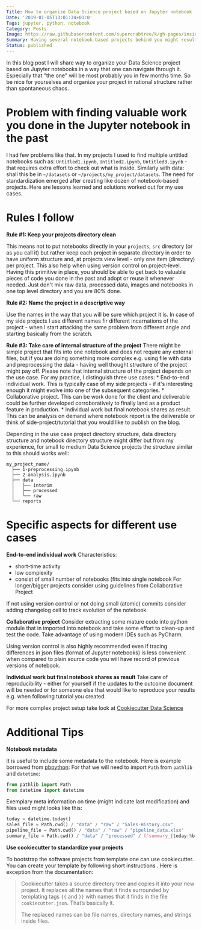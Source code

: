 ```yaml
---
Title: How to organize Data Science project based on Jupyter notebook
Date: '2019-01-05T13:01:34+01:0'
Tags: jupyter, python, notebook
Category: Posts
Image: https://raw.githubusercontent.com/supercrabtree/k/gh-pages/inside-work-tree.jpg
Summary: Having several notebook-based projects behind you might result in mess in projects directory. Organize your Data Science project based on Jupyter notebooks in a way that one can navigate through it. Especially that "the one" will be most probably you in few months time. To achieve that: keep your projects directory clean, name the project in a descriptive way and take care of internal structure of the project.
Status: published
---
```


In this blog post I will share way to organize your Data Science project based on Jupyter notebooks in a way that one can navigate through it. Especially that "the one" will be most probably you in few months time. So be nice for yourselves and organize your project in rational structure rather than spontaneous chaos.

# Problem with finding valuable work you done in the Jupyter notebook in the past
I had few problems like that. In my projects I used to find multiple untitled notebooks such as: `Untitled1.ipynb`, `Untitled2.ipynb`, `Untitled3.ipynb` - that requires extra effort to check out what is inside. Similarly with data: shall this be in `~/datasets` or `~/projects/my_project/datasets`. The need for standardization emerged after creating like dozen of notebook-based projects. Here are lessons learned and solutions worked out for my use cases.

# Rules I follow
**Rule #1: Keep your projects directory clean**

This means not to put notebooks directly in your `projects`, `src` directory (or as you call it) but rather keep each project in separate directory in order to have uniform structure and, at projects view level - only one item (directory) per project. This also help when using version control on project-level.
Having this primitive in place, you should be able to get back to valuable pieces of code you done in the past and adopt or reuse it whenever needed. Just don't mix raw data, processed data, images and notebooks in one top level directory and you are 80% done.

**Rule #2: Name the project in a descriptive way**

Use the names in the way that you will be sure which project it is. In case of my side projects I use different names fir different incarnations of the project - when I start attacking the same problem from different angle and starting basically from the scratch.

**Rule #3: Take care of internal structure of the project**
There might be simple project that fits into one notebook and does not require any external files, but if you are doing something more complex e.g. using file with data and preprocessing the data - having well thought structure of the project might pay off. Please note that internal structure of the project depends on the use case. For my practice, I distinguish three use cases:
	* End-to-end individual work. This is typically case of my side projects - if it's interesting enough it might evolve into one of the subsequent categories.
	* Collaborative project. This can be work done for the client and deliverable could be further developed corroboratively to finally land as a product feature in production.
	* Individual work but final notebook shares as result. This can be analysis on demand where notebook report is the deliverable or think of side-project/tutorial that you would like to publish on the blog.

Depending in the use case project directory structure, data directory structure and notebook directory structure might differ but from my experience, for small to medium Data Science projects the structure similar to this should works well:
```
my_project_name/
  ├── 1-preprocessing.ipynb
  ├── 2-analysis.ipynb
  ├── data
  │   ├── interim
  │   ├── processed
  │   └── raw
  └── reports
```

# Specific aspects for different use cases

**End-to-end individual work**
Characteristics:
* short-time activity
* low complexity
* consist of small number of notebooks (fits into single notebook
For longer/bigger projects consider using guidelines from Collaborative Project

If not using version control or not doing small (atomic) commits consider adding changelog cell to track evolution of the notebook.

**Collaborative project**
Consider extracting some mature code into python module that in imported into notebook and take some effort to clean-up and test the code. Take advantage of using modern IDEs such as PyCharm.

Using version control is also highly recommended even if tracing differences in json files (format of Jupyter notebooks) is less convenient when compared to plain source code you will have record of previous versions of notebook.

**Individual work but final notebook shares as result**
Take care of reproducibility - either for yourself if the updates to the outcome document will be needed or for someone else that would like to reproduce your results e.g. when following tutorial you created.

For more complex project setup take look at [Cookiecutter Data Science](https://drivendata.github.io/cookiecutter-data-science)

# Additional Tips
**Notebook metadata**

It is useful to include some metadata to the notebook. Here is example borrowed from [pbpython](http://pbpython.com/notebook-process.html):
For that we will need to import `Path` from `pathlib` and `datetime`:
```python
from pathlib import Path
from datetime import datetime
```
Exemplary meta information on time (might indicate last modification) and files used might looks like this:
```python
today = datetime.today()
sales_file = Path.cwd() / "data" / "raw" / "Sales-History.csv"
pipeline_file = Path.cwd() / "data" / "raw" / "pipeline_data.xlsx"
summary_file = Path.cwd() / "data" / "processed" / f"summary_{today:%b-%d-%Y}.pkl"
```
**Use cookiecutter to standardize your projects**

To bootstrap the software projects from template one can use cookiecutter. You can create your template by following short instructions [](). Here is exception from the documentation:

> Cookiecutter takes a source directory tree and copies it into your new project. It replaces all the names that it finds surrounded by templating tags `{{` and `}}` with names that it finds in the file `cookiecutter.json`. That’s basically it.
>
> The replaced names can be file names, directory names, and strings inside files.
